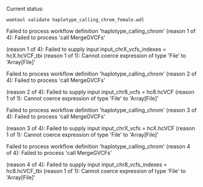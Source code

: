 Current status:
```
womtool validate haplotype_calling_chrom_female.wdl
```

Failed to process workflow definition 'haplotype_calling_chrom' (reason 1 of 4): Failed to process 'call MergeGVCFs' 

(reason 1 of 4): Failed to supply input input_chrX_vcfs_indexes = hcX.hcVCF_tbi (reason 1 of 1): Cannot coerce expression of type 'File' to 'Array[File]'

Failed to process workflow definition 'haplotype_calling_chrom' (reason 2 of 4): Failed to process 'call MergeGVCFs' 

(reason 2 of 4): Failed to supply input input_chr8_vcfs = hc8.hcVCF (reason 1 of 1): Cannot coerce expression of type 'File' to 'Array[File]'

Failed to process workflow definition 'haplotype_calling_chrom' (reason 3 of 4): Failed to process 'call MergeGVCFs' 

(reason 3 of 4): Failed to supply input input_chrX_vcfs = hcX.hcVCF (reason 1 of 1): Cannot coerce expression of type 'File' to 'Array[File]'

Failed to process workflow definition 'haplotype_calling_chrom' (reason 4 of 4): Failed to process 'call MergeGVCFs' 

(reason 4 of 4): Failed to supply input input_chr8_vcfs_indexes = hc8.hcVCF_tbi (reason 1 of 1): Cannot coerce expression of type 'File' to 'Array[File]'
